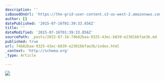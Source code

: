 ```yaml
---
description: ''
isBasedOnUrl: 'https://the-grid-user-content.s3-us-west-2.amazonaws.com/525feded-8a7b-4140-8b9b-291987696de7.jpg'
author: []
datePublished: '2015-07-16T01:39:33.856Z'
title: ''
dateModified: '2015-07-16T01:39:33.856Z'
sourcePath: _posts/2015-07-16-74b82baa-9325-43ec-b839-e2301bbfae3b.md
published: true
url: 74b82baa-9325-43ec-b839-e2301bbfae3b/index.html
_context: 'http://schema.org'
_type: Article

---
```

![](https://the-grid-user-content.s3-us-west-2.amazonaws.com/525feded-8a7b-4140-8b9b-291987696de7.jpg)